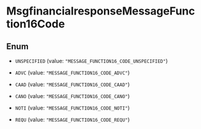 

# MsgfinancialresponseMessageFunction16Code

## Enum


* `UNSPECIFIED` (value: `"MESSAGE_FUNCTION16_CODE_UNSPECIFIED"`)

* `ADVC` (value: `"MESSAGE_FUNCTION16_CODE_ADVC"`)

* `CAAD` (value: `"MESSAGE_FUNCTION16_CODE_CAAD"`)

* `CANO` (value: `"MESSAGE_FUNCTION16_CODE_CANO"`)

* `NOTI` (value: `"MESSAGE_FUNCTION16_CODE_NOTI"`)

* `REQU` (value: `"MESSAGE_FUNCTION16_CODE_REQU"`)



